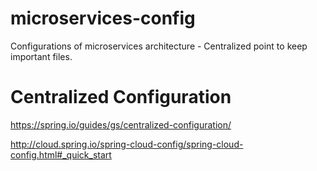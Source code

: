 # microservices-config
Configurations of microservices architecture - Centralized point to keep important files.


# Centralized Configuration

https://spring.io/guides/gs/centralized-configuration/

http://cloud.spring.io/spring-cloud-config/spring-cloud-config.html#_quick_start
